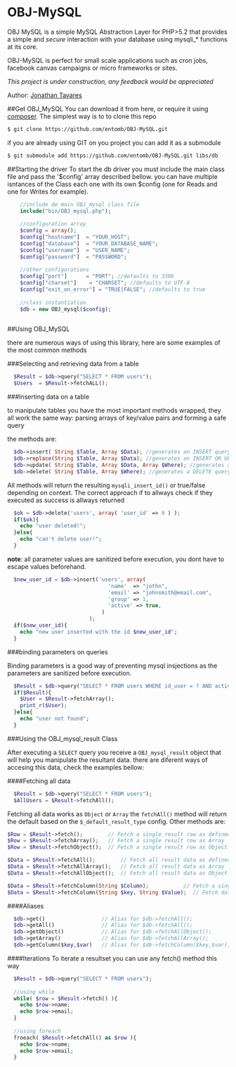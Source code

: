 OBJ-MySQL
=========

OBJ MySQL is a simple MySQL Abstraction Layer for PHP>5.2 that provides a simple and _secure_ interaction with your database using mysqli_* functions at its core.

OBJ-MySQL is perfect for small scale applications such as cron jobs, facebook canvas campaigns or micro frameworks or sites.

_This project is under construction, any feedback would be appreciated_


Author: [Jonathan Tavares](https://github.com/entomb)


##Get OBJ_MySQL
You can download it from here, or require it using [composer](https://packagist.org/packages/entomb/obj_mysql).
The simplest way is to to clone this repo

```bash
$ git clone https://github.com/entomb/OBJ-MySQL.git
```

if you are already using GIT on you project you can add it as a submodule

```bash
$ git submodule add https://github.com/entomb/OBJ-MySQL.git libs/db
```


##Starting the driver
To start the db driver you must include the main class file and pass the '$config' array described bellow. 
you can have multiple isntances of the Class each one with its own $config (one for Reads and one for Writes for example).

```php
    //include de main OBJ_mysql class file
    include("bin/OBJ_mysql.php");
    
    //configuration array 
    $config = array();
    $config["hostname"]  = "YOUR_HOST";
    $config["database"]  = "YOUR_DATABASE_NAME";
    $config["username"]  = "USER_NAME";
    $config["password"]  = "PASSWORD";
    
    //other configurations
    $config["port"]      = "PORT"; //defaults to 3306
    $config["charset"]    = "CHARSET"; //defaults to UTF-8
    $config["exit_on_error"] = "TRUE|FALSE"; //defaults to true
    
    //class instantiation
    $db = new OBJ_mysql($config);
    
```


 
##Using OBJ_MySQL

there are numerous ways of using this library, here are some examples of the most common methods

###Selecting and retrieving data from a table

```php
  $Result = $db->query("SELECT * FROM users");
  $Users  = $Result->fetchALL();
```

###Inserting data on a table

to manipulate tables you have the most important methods wrapped, 
they all work the same way: parsing arrays of key/value pairs and forming a safe query

the methods are:
```php
  $db->insert( String $Table, Array $Data); //generates an INSERT query
  $db->replace(String $Table, Array $Data); //generates an INSERT OR UPDATE query
  $db->update( String $Table, Array $Data, Array $Where); //generates an UPDATE query
  $db->delete( String $Table, Array $Where); //generates a DELETE query
```

All methods will return the resulting `mysqli_insert_id()` or true/false depending on context. 
The correct approach if to allways check if they executed as success is allways returned

```php
  $ok = $db->delete('users', array( 'user_id' => 9 ) );
  if($ok){
    echo "user deleted!";
  }else{
    echo "can't delete user!";
  }
```

**note**: all parameter values are sanitized before execution, you dont have to escape values beforehand.

```php
  $new_user_id = $db->insert('users', array(
                                'name'  => "jothn",
                                'email' => "johnsmith@email.com",
                                'group' => 1,
                                'active' => true,
                              )
                          );
  if($new_user_id){
    echo "new user inserted with the id $new_user_id";
  }
```
 

###binding parameters on queries

Binding parameters is a good way of preventing mysql insjections as the parameters are sanitized before execution.

```php
  $Result = $db->query("SELECT * FROM users WHERE id_user = ? AND active = ? LIMIT 1",array(11,1));
  if($Result){
    $User = $Result->fetchArray();
    print_r($User);
  }else{
    echo "user not found";
  }
```

###Using the OBJ_mysql_result Class

After executing a `SELECT` query you receive a `OBJ_mysql_result` object that will help you manipulate the resultant data.
there are diferent ways of accesing this data, check the examples bellow:

####Fetching all data
```php
  $Result = $db->query("SELECT * FROM users");
  $AllUsers = $Result->fetchAll();
```
Fetching all data works as `Object` or `Array` the `fetchAll()` method will return the default based on the `$_default_result_type` config.
Other methods are:

```php
$Row = $Result->fetch();        // Fetch a single result row as defined by the config (Array or Object)
$Row = $Result->fetchArray();   // Fetch a single result row as Array
$Row = $Result->fetchObject();  // Fetch a single result row as Object

$Data = $Result->fetchAll();        // Fetch all result data as defined by the config (Array or Object)
$Data = $Result->fetchAllArray();   // Fetch all result data as Array
$Data = $Result->fetchAllObject();  // Fetch all result data as Object

$Data = $Result->fetchColumn(String $Column);           // Fetch a single column in a 1 dimention Array
$Data = $Result->fetchColumn(String $key, String $Value);  // Fetch data as a key/value pair Array.

```
####Aliases
```php
  $db->get()                  // Alias for $db->fetchAll(); 
  $db->getAll()               // Alias for $db->fetchAll(); 
  $db->getObject()            // Alias for $db->fetchAllObject(); 
  $db->getArray()             // Alias for $db->fetchAllArray(); 
  $db->getColumn($key,$var)   // Alias for $db->fetchColumn($key,$var); 
```

####Iterations
To iterate a resultset you can use any fetch() method this way

```php
  $Result = $db->query("SELECT * FROM users");
  
  //using while
  while( $row = $Result->fetch() ){
    echo $row->name;
    echo $row->email;
  }
  
  //using foreach
  froeach( $Result->fetchAll() as $row ){
    echo $row->name;
    echo $row->email;
  }
  
```


 

